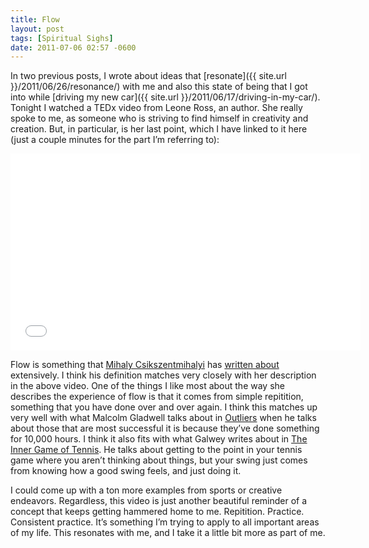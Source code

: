 ```yaml
---
title: Flow
layout: post
tags: [Spiritual Sighs]
date: 2011-07-06 02:57 -0600
---
```


In two previous posts, I wrote about ideas that [resonate]({{ site.url }}/2011/06/26/resonance/) with me and also this state of being that I got into while [driving my new car]({{ site.url }}/2011/06/17/driving-in-my-car/).  Tonight I watched a TEDx video from Leone Ross, an author.  She really spoke to me, as someone who is striving to find himself in creativity and creation.  But, in particular, is her last point, which I have linked to it here (just a couple minutes for the part I’m referring to):

<iframe width="560" height="315" src="//www.youtube.com/embed/j3MsWj8UigU" frameborder="0"> </iframe>

Flow is something that [Mihaly Csikszentmihalyi](http://www.amazon.com/Mihaly-Csikszentmihalyi/e/B000AQ1KVM/ref=ntt_athr_dp_pel_1) has [written about](http://www.amazon.com/Flow-Psychology-Experience-Mihaly-Csikszentmihalyi/dp/0061339202) extensively. I think his definition matches very closely with her description in the above video. One of the things I like most about the way she describes the experience of flow is that it comes from simple repitition, something that you have done over and over again. I think this matches up very well with what Malcolm Gladwell talks about in [Outliers](http://www.amazon.com/Outliers-Story-Success-Malcolm-Gladwell/dp/0316017930) when he talks about those that are most successful it is because they’ve done something for 10,000 hours. I think it also fits with what Galwey writes about in [The Inner Game of Tennis](http://www.amazon.com/Inner-Game-Tennis-Classic-Performance/dp/0679778314). He talks about getting to the point in your tennis game where you aren’t thinking about things, but your swing just comes from knowing how a good swing feels, and just doing it.

I could come up with a ton more examples from sports or creative endeavors.  Regardless, this video is just another beautiful reminder of a concept that keeps getting hammered home to me.  Repitition.  Practice.  Consistent practice.  It’s something I’m trying to apply to all important areas of my life.  This resonates with me, and I take it a little bit more as part of me.
